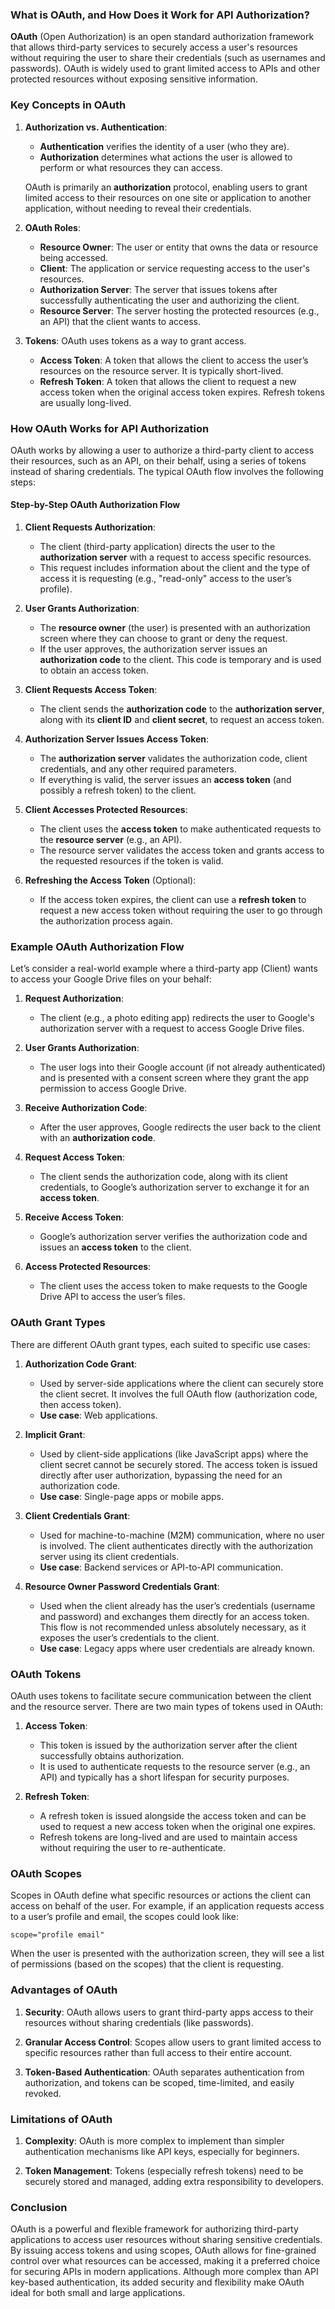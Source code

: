 ### What is OAuth, and How Does it Work for API Authorization?

**OAuth** (Open Authorization) is an open standard authorization framework that allows third-party services to securely access a user's resources without requiring the user to share their credentials (such as usernames and passwords). OAuth is widely used to grant limited access to APIs and other protected resources without exposing sensitive information.

### Key Concepts in OAuth

1. **Authorization vs. Authentication**: 
   - **Authentication** verifies the identity of a user (who they are).
   - **Authorization** determines what actions the user is allowed to perform or what resources they can access.

   OAuth is primarily an **authorization** protocol, enabling users to grant limited access to their resources on one site or application to another application, without needing to reveal their credentials.

2. **OAuth Roles**:
   - **Resource Owner**: The user or entity that owns the data or resource being accessed.
   - **Client**: The application or service requesting access to the user's resources.
   - **Authorization Server**: The server that issues tokens after successfully authenticating the user and authorizing the client.
   - **Resource Server**: The server hosting the protected resources (e.g., an API) that the client wants to access.

3. **Tokens**: OAuth uses tokens as a way to grant access.
   - **Access Token**: A token that allows the client to access the user’s resources on the resource server. It is typically short-lived.
   - **Refresh Token**: A token that allows the client to request a new access token when the original access token expires. Refresh tokens are usually long-lived.

### How OAuth Works for API Authorization

OAuth works by allowing a user to authorize a third-party client to access their resources, such as an API, on their behalf, using a series of tokens instead of sharing credentials. The typical OAuth flow involves the following steps:

#### Step-by-Step OAuth Authorization Flow

1. **Client Requests Authorization**:
   - The client (third-party application) directs the user to the **authorization server** with a request to access specific resources.
   - This request includes information about the client and the type of access it is requesting (e.g., "read-only" access to the user’s profile).

2. **User Grants Authorization**:
   - The **resource owner** (the user) is presented with an authorization screen where they can choose to grant or deny the request.
   - If the user approves, the authorization server issues an **authorization code** to the client. This code is temporary and is used to obtain an access token.

3. **Client Requests Access Token**:
   - The client sends the **authorization code** to the **authorization server**, along with its **client ID** and **client secret**, to request an access token.

4. **Authorization Server Issues Access Token**:
   - The **authorization server** validates the authorization code, client credentials, and any other required parameters.
   - If everything is valid, the server issues an **access token** (and possibly a refresh token) to the client.

5. **Client Accesses Protected Resources**:
   - The client uses the **access token** to make authenticated requests to the **resource server** (e.g., an API).
   - The resource server validates the access token and grants access to the requested resources if the token is valid.

6. **Refreshing the Access Token** (Optional):
   - If the access token expires, the client can use a **refresh token** to request a new access token without requiring the user to go through the authorization process again.

### Example OAuth Authorization Flow

Let’s consider a real-world example where a third-party app (Client) wants to access your Google Drive files on your behalf:

1. **Request Authorization**:
   - The client (e.g., a photo editing app) redirects the user to Google's authorization server with a request to access Google Drive files.
   
2. **User Grants Authorization**:
   - The user logs into their Google account (if not already authenticated) and is presented with a consent screen where they grant the app permission to access Google Drive.
   
3. **Receive Authorization Code**:
   - After the user approves, Google redirects the user back to the client with an **authorization code**.
   
4. **Request Access Token**:
   - The client sends the authorization code, along with its client credentials, to Google’s authorization server to exchange it for an **access token**.

5. **Receive Access Token**:
   - Google’s authorization server verifies the authorization code and issues an **access token** to the client.

6. **Access Protected Resources**:
   - The client uses the access token to make requests to the Google Drive API to access the user’s files.

### OAuth Grant Types

There are different OAuth grant types, each suited to specific use cases:

1. **Authorization Code Grant**:
   - Used by server-side applications where the client can securely store the client secret. It involves the full OAuth flow (authorization code, then access token).
   - **Use case**: Web applications.
   
2. **Implicit Grant**:
   - Used by client-side applications (like JavaScript apps) where the client secret cannot be securely stored. The access token is issued directly after user authorization, bypassing the need for an authorization code.
   - **Use case**: Single-page apps or mobile apps.

3. **Client Credentials Grant**:
   - Used for machine-to-machine (M2M) communication, where no user is involved. The client authenticates directly with the authorization server using its client credentials.
   - **Use case**: Backend services or API-to-API communication.
   
4. **Resource Owner Password Credentials Grant**:
   - Used when the client already has the user’s credentials (username and password) and exchanges them directly for an access token. This flow is not recommended unless absolutely necessary, as it exposes the user’s credentials to the client.
   - **Use case**: Legacy apps where user credentials are already known.

### OAuth Tokens

OAuth uses tokens to facilitate secure communication between the client and the resource server. There are two main types of tokens used in OAuth:

1. **Access Token**:
   - This token is issued by the authorization server after the client successfully obtains authorization.
   - It is used to authenticate requests to the resource server (e.g., an API) and typically has a short lifespan for security purposes.
   
2. **Refresh Token**:
   - A refresh token is issued alongside the access token and can be used to request a new access token when the original one expires.
   - Refresh tokens are long-lived and are used to maintain access without requiring the user to re-authenticate.

### OAuth Scopes

Scopes in OAuth define what specific resources or actions the client can access on behalf of the user. For example, if an application requests access to a user’s profile and email, the scopes could look like:

```plaintext
scope="profile email"
```

When the user is presented with the authorization screen, they will see a list of permissions (based on the scopes) that the client is requesting.

### Advantages of OAuth

1. **Security**: OAuth allows users to grant third-party apps access to their resources without sharing credentials (like passwords).
   
2. **Granular Access Control**: Scopes allow users to grant limited access to specific resources rather than full access to their entire account.

3. **Token-Based Authentication**: OAuth separates authentication from authorization, and tokens can be scoped, time-limited, and easily revoked.

### Limitations of OAuth

1. **Complexity**: OAuth is more complex to implement than simpler authentication mechanisms like API keys, especially for beginners.
   
2. **Token Management**: Tokens (especially refresh tokens) need to be securely stored and managed, adding extra responsibility to developers.

### Conclusion

OAuth is a powerful and flexible framework for authorizing third-party applications to access user resources without sharing sensitive credentials. By issuing access tokens and using scopes, OAuth allows for fine-grained control over what resources can be accessed, making it a preferred choice for securing APIs in modern applications. Although more complex than API key-based authentication, its added security and flexibility make OAuth ideal for both small and large applications.